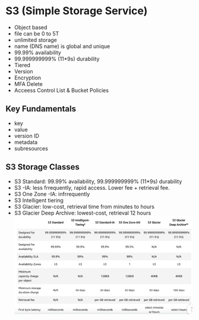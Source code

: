 # S3 (Simple Storage Service)
- Object based
- file can be 0 to 5T
- unlimited storage
- name (DNS name) is global and unique
- 99.99% availability
- 99.999999999% (11*9s) durability
- Tiered
- Version
- Encryption
- MFA Delete
- Acceess Control List & Bucket Policies

## Key Fundamentals
- key
- value
- version ID
- metadata
- subresources

## S3 Storage Classes
- S3 Standard: 99.99% availability, 99.999999999% (11*9s) durability
- S3 -IA: less frrequently, rapid access. Lower fee + retrieval fee.
- S3 One Zone -IA:  infrrequently
- S3 Intelligent tiering
- S3 Glacier: low-cost, retrieval time from minutes to hours
- S3 Glacier Deep Archive: lowest-cost, retrieval 12 hours
![](./s3-comparison.png)










